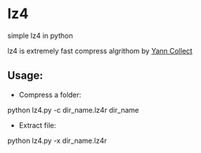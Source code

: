 # lz4
simple lz4 in python

lz4 is extremely fast compress algrithom by [Yann Collect](https://github.com/Cyan4973/lz4)

## Usage:
  + Compress a folder:
  
   python lz4.py -c dir_name.lz4r dir_name

  + Extract file:
  
   python lz4.py -x dir_name.lz4r
   

